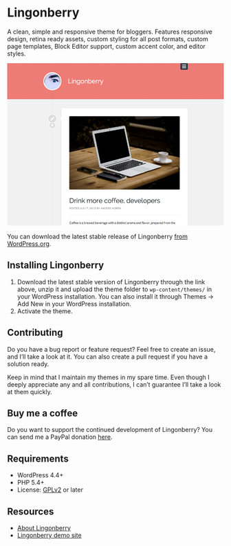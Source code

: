 # Lingonberry

A clean, simple and responsive theme for bloggers. Features responsive design, retina ready assets, custom styling for all post formats, custom page templates, Block Editor support, custom accent color, and editor styles.

![Lingonberry](https://github.com/andersnoren/lingonberry/blob/main/screenshot.png)

You can download the latest stable release of Lingonberry [from WordPress.org](https://wordpress.org/themes/lingonberry/).

## Installing Lingonberry
1. Download the latest stable version of Lingonberry through the link above, unzip it and upload the theme folder to `wp-content/themes/` in your WordPress installation. You can also install it through Themes → Add New in your WordPress installation.
2. Activate the theme.

## Contributing
Do you have a bug report or feature request? Feel free to create an issue, and I’ll take a look at it. You can also create a pull request if you have a solution ready. 

Keep in mind that I maintain my themes in my spare time. Even though I deeply appreciate any and all contributions, I can’t guarantee I’ll take a look at them quickly.

## Buy me a coffee
Do you want to support the continued development of Lingonberry? You can send me a PayPal donation [here](https://www.paypal.com/cgi-bin/webscr?cmd=_donations&business=anders%40andersnoren%2ese&lc=US&item_name=Free%20WordPress%20Themes%20from%20Anders%20Noren&currency_code=USD&bn=PP%2dDonationsBF%3abtn_donateCC_LG%2egif%3aNonHosted).

## Requirements
- WordPress 4.4+
- PHP 5.4+
- License: [GPLv2](https://www.gnu.org/licenses/gpl-2.0.html) or later

## Resources
- [About Lingonberry](https://andersnoren.se/teman/lingonberry-wordpress-theme/)
- [Lingonberry demo site](https://andersnoren.se/themes/lingonberry/)